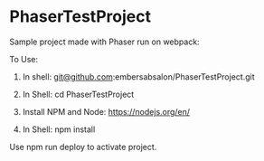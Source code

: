 # PhaserTestProject
Sample project made with Phaser run on webpack:

To Use:

1. In shell: git@github.com:embersabsalon/PhaserTestProject.git

2. In Shell: cd PhaserTestProject

3. Install NPM and Node: https://nodejs.org/en/

4. In Shell: npm install

Use npm run deploy to activate project.
